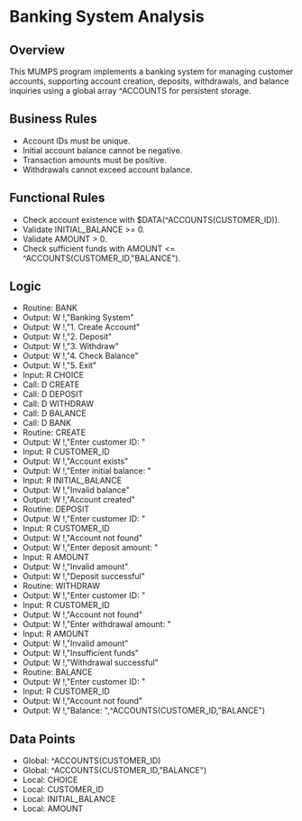 # Banking System Analysis

## Overview
This MUMPS program implements a banking system for managing customer accounts, supporting account creation, deposits, withdrawals, and balance inquiries using a global array ^ACCOUNTS for persistent storage.

## Business Rules
- Account IDs must be unique.
- Initial account balance cannot be negative.
- Transaction amounts must be positive.
- Withdrawals cannot exceed account balance.

## Functional Rules
- Check account existence with $DATA(^ACCOUNTS(CUSTOMER_ID)).
- Validate INITIAL_BALANCE >= 0.
- Validate AMOUNT > 0.
- Check sufficient funds with AMOUNT <= ^ACCOUNTS(CUSTOMER_ID,"BALANCE").

## Logic
- Routine: BANK
- Output: W !,"Banking System"
- Output: W !,"1. Create Account"
- Output: W !,"2. Deposit"
- Output: W !,"3. Withdraw"
- Output: W !,"4. Check Balance"
- Output: W !,"5. Exit"
- Input: R CHOICE
- Call: D CREATE
- Call: D DEPOSIT
- Call: D WITHDRAW
- Call: D BALANCE
- Call: D BANK
- Routine: CREATE
- Output: W !,"Enter customer ID: "
- Input: R CUSTOMER_ID
- Output: W !,"Account exists"
- Output: W !,"Enter initial balance: "
- Input: R INITIAL_BALANCE
- Output: W !,"Invalid balance"
- Output: W !,"Account created"
- Routine: DEPOSIT
- Output: W !,"Enter customer ID: "
- Input: R CUSTOMER_ID
- Output: W !,"Account not found"
- Output: W !,"Enter deposit amount: "
- Input: R AMOUNT
- Output: W !,"Invalid amount"
- Output: W !,"Deposit successful"
- Routine: WITHDRAW
- Output: W !,"Enter customer ID: "
- Input: R CUSTOMER_ID
- Output: W !,"Account not found"
- Output: W !,"Enter withdrawal amount: "
- Input: R AMOUNT
- Output: W !,"Invalid amount"
- Output: W !,"Insufficient funds"
- Output: W !,"Withdrawal successful"
- Routine: BALANCE
- Output: W !,"Enter customer ID: "
- Input: R CUSTOMER_ID
- Output: W !,"Account not found"
- Output: W !,"Balance: ",^ACCOUNTS(CUSTOMER_ID,"BALANCE")

## Data Points
- Global: ^ACCOUNTS(CUSTOMER_ID)
- Global: ^ACCOUNTS(CUSTOMER_ID,"BALANCE")
- Local: CHOICE
- Local: CUSTOMER_ID
- Local: INITIAL_BALANCE
- Local: AMOUNT
